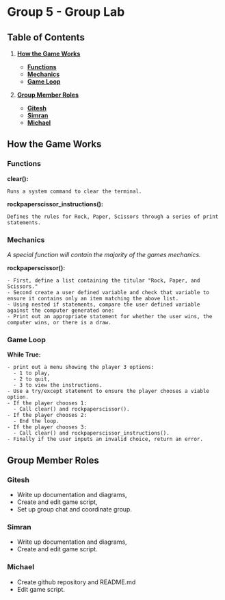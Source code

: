 # Group 5 - Group Lab

## Table of Contents

1. [**How the Game Works**](#game)

   * [**Functions**](#func)
   * [**Mechanics**](#mech)
   * [**Game Loop**](#loop)

2. [**Group Member Roles**](#group)
    
    * [**Gitesh**](#G)
    * [**Simran**](#S)
    * [**Michael**](#M)

## How the Game Works <a name="game"> </a>

### Functions <a name="func"> </a>

**clear():**

    Runs a system command to clear the terminal.

**rockpaperscissor_instructions():**

    Defines the rules for Rock, Paper, Scissors through a series of print statements.

### Mechanics <a name="mech"> </a>

*A special function will contain the majority of the games mechanics.*

**rockpaperscissor():**

    - First, define a list containing the titular "Rock, Paper, and Scissors."
    - Second create a user defined variable and check that variable to ensure it contains only an item matching the above list.
    - Using nested if statements, compare the user defined variable against the computer generated one:
    - Print out an appropriate statement for whether the user wins, the computer wins, or there is a draw.

### Game Loop <a name="loop"> </a>

**While True:**

    - print out a menu showing the player 3 options:
      - 1 to play,
      - 2 to quit,
      - 3 to view the instructions.
    - Use a try/except statement to ensure the player chooses a viable option.
    - If the player chooses 1:
      - Call clear() and rockpaperscissor().
    - If the player chooses 2:
      - End the loop.
    - If the player chooses 3:
      - Call clear() and rockpaperscissor_instructions().
    - Finally if the user inputs an invalid choice, return an error.

## Group Member Roles <a name="group"> </a>

### Gitesh <a name="G"> </a>

* Write up documentation and diagrams,
* Create and edit game script,
* Set up group chat and coordinate group.

### Simran <a name="S"> </a>

* Write up documentation and diagrams,
* Create and edit game script.

### Michael <a name="M"> </a>

* Create github repository and README.md
* Edit game script.
